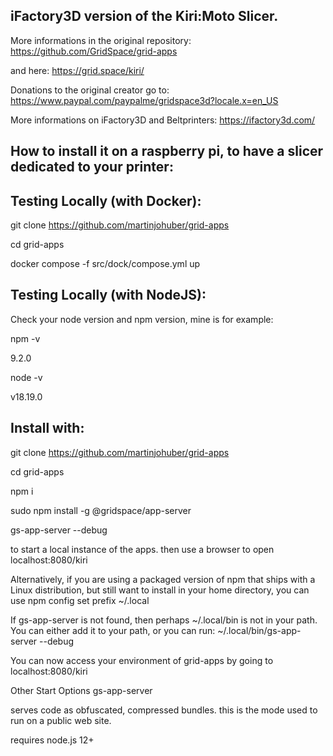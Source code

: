 ## iFactory3D version of the Kiri:Moto Slicer.

More informations in the original repository:
https://github.com/GridSpace/grid-apps

and here:
https://grid.space/kiri/

Donations to the original creator go to:
https://www.paypal.com/paypalme/gridspace3d?locale.x=en_US

More informations on iFactory3D and Beltprinters:
https://ifactory3d.com/


## How to install it on a raspberry pi, to have a slicer dedicated to your printer:

## Testing Locally (with Docker):
git clone https://github.com/martinjohuber/grid-apps

cd grid-apps

docker compose -f src/dock/compose.yml up

## Testing Locally (with NodeJS):
Check your node version and npm version, mine is for example:

npm -v

9.2.0

node -v

v18.19.0

## Install with:
git clone https://github.com/martinjohuber/grid-apps

cd grid-apps

npm i

sudo npm install -g @gridspace/app-server

gs-app-server --debug

to start a local instance of the apps. then use a browser to open localhost:8080/kiri

Alternatively, if you are using a packaged version of npm that ships with a Linux distribution, but still want to install in your home directory, you can use
npm config set prefix ~/.local

If gs-app-server is not found, then perhaps ~/.local/bin is not in your path. You can either add it to your path, or you can run:
~/.local/bin/gs-app-server --debug

You can now access your environment of grid-apps by going to localhost:8080/kiri

Other Start Options
gs-app-server

serves code as obfuscated, compressed bundles. this is the mode used to run on a public web site.

requires node.js 12+
